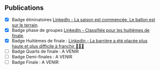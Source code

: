 ## Publications

- [X] Badge éliminatoires [LinkedIn - La saison est commencée. Le ballon est sur le terrain](https://www.linkedin.com/posts/activity-6994956030103175168-xkM5?utm_source=share&utm_medium=member_desktop).
- [X] Badge phase de groupes [LinkedIn - Classifiée pour les huitièmes de finale](https://www.linkedin.com/posts/activity-6997272298399371264-y97t?utm_source=share&utm_medium=member_desktop).
- [X] Badge Huitièmes de finale : [LinkedIn -  La barrière a été placée plus haute et plus difficile à franchir 🤾‍♀️🥅](https://www.linkedin.com/feed/update/activity:6998497531357757440#share-modal)
- [ ] Badge Quarts de finale : A VENIR
- [ ] Badge Demi-finales : A VENIR
- [ ] Badge Finale : A VENIR 
